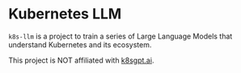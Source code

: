 # Kubernetes LLM

`k8s-llm` is a project to train a series of Large Language Models that understand Kubernetes and its ecosystem.

This project is NOT affiliated with [k8sgpt.ai](https://k8sgpt.ai).
